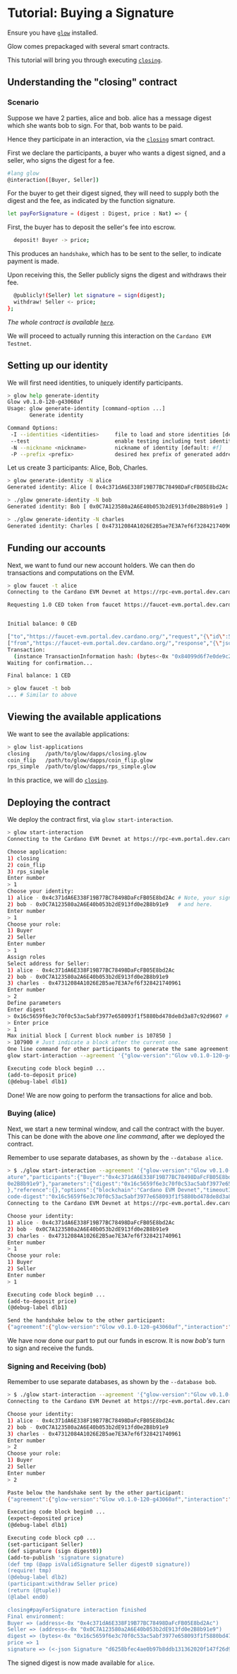# Tutorial: Buying a Signature

Ensure you have [`glow`](https://gitlab.com/mukn/glow/-/blob/master/INSTALL.md) installed.

Glow comes prepackaged with several smart contracts.

This tutorial will bring you through executing [`closing`](https://gitlab.com/mukn/glow/-/blob/master/dapps/closing.glow).

## Understanding the "closing" contract

### Scenario

Suppose we have 2 parties, alice and bob.
alice has a message digest which she wants bob to sign.
For that, bob wants to be paid.

Hence they participate in an interaction, via the [`closing`](https://gitlab.com/mukn/glow/-/blob/master/dapps/closing.glow) smart contract.

First we declare the participants,
a buyer who wants a digest signed,
and a seller, who signs the digest for a fee.

``` sh
#lang glow
@interaction([Buyer, Seller])
```

For the buyer to get their digest signed,
they will need to supply both the digest and the fee,
as indicated by the function signature.

```sh
let payForSignature = (digest : Digest, price : Nat) => {

```

First, the buyer has to deposit the seller's fee into escrow.

```sh
  deposit! Buyer -> price;
```

This produces an `handshake`, which has to be sent to the seller, to indicate payment is made.
  
Upon receiving this, the Seller publicly signs the digest and withdraws their fee.
```sh
  @publicly!(Seller) let signature = sign(digest);
  withdraw! Seller <- price;
};
```

*The whole contract is available [`here`](https://gitlab.com/mukn/glow/-/blob/master/dapps/closing.glow).*

We will proceed to actually running this interaction on the `Cardano EVM Testnet`.

## Setting up our identity

We will first need identities, to uniquely identify participants.

``` sh
> glow help generate-identity
Glow v0.1.0-120-g43060af
Usage: glow generate-identity [command-option ...]
       Generate identity

Command Options:
 -I --identities <identities>     file to load and store identities [default: #f]
 --test                           enable testing including test identities
 -N --nickname <nickname>         nickname of identity [default: #f]
 -P --prefix <prefix>             desired hex prefix of generated address [default: #f]
```

Let us create 3 participants: Alice, Bob, Charles.

``` sh
> glow generate-identity -N alice
Generated identity: Alice [ 0x4c371dA6E338F19B77BC78498DaFcFB05E8bd2Ac ]

> ./glow generate-identity -N bob
Generated identity: Bob [ 0x0C7A123580a2A6E40b053b2dE913fd0e2B8b91e9 ]

> ./glow generate-identity -N charles
Generated identity: Charles [ 0x47312084A1026E2B5ae7E3A7ef6f328421740961 ]
```

## Funding our accounts

Next, we want to fund our new account holders. We can then do transactions and computations on the EVM.
``` sh
> glow faucet -t alice
Connecting to the Cardano EVM Devnet at https://rpc-evm.portal.dev.cardano.org/ ...

Requesting 1.0 CED token from faucet https://faucet-evm.portal.dev.cardano.org/ to address 0x4c371dA6E338F19B77BC78498DaFcFB05E8bd2Ac:


Initial balance: 0 CED

["to","https://faucet-evm.portal.dev.cardano.org/","request","{\"id\":5,\"jsonrpc\":\"2.0\",\"method\":\"faucet_sendFunds\",\"params\":[\"0x4c371dA6E338F19B77BC78498DaFcFB05E8bd2Ac\"]}"]
["from","https://faucet-evm.portal.dev.cardano.org/","response","{\"jsonrpc\":\"2.0\",\"result\":\"0x84099d6f7e0de9c2d6eef90f86bb20bfd76ee08d05a25d752fb46519a24a99d2\",\"id\":5}"]
Transaction:
  (instance TransactionInformation hash: (bytes<-0x "0x84099d6f7e0de9c2d6eef90f86bb20bfd76ee08d05a25d752fb46519a24a99d2") nonce: 31 from: (address<-0x "0x218796890F4c147adE276B43f27051C598FCa629") to: (address<-0x "0x4c371dA6E338F19B77BC78498DaFcFB05E8bd2Ac") value: 1000000000000000000 gasPrice: 20000000000 gas: 90000 input: (bytes<-0x "0x"))
Waiting for confirmation...

Final balance: 1 CED

> glow faucet -t bob
... # Similar to above
```

## Viewing the available applications

We want to see the available applications:

``` sh
> glow list-applications
closing     /path/to/glow/dapps/closing.glow
coin_flip   /path/to/glow/dapps/coin_flip.glow
rps_simple  /path/to/glow/dapps/rps_simple.glow
```

In this practice, we will do [`closing`](https://gitlab.com/mukn/glow/-/blob/master/dapps/closing.glow).

## Deploying the contract

We deploy the contract first, via `glow start-interaction`.
``` sh
> glow start-interaction
Connecting to the Cardano EVM Devnet at https://rpc-evm.portal.dev.cardano.org/ ...

Choose application:
1) closing
2) coin_flip
3) rps_simple
Enter number
> 1
Choose your identity:
1) alice - 0x4c371dA6E338F19B77BC78498DaFcFB05E8bd2Ac # Note, your signatures might defer here
2) bob - 0x0C7A123580a2A6E40b053b2dE913fd0e2B8b91e9   # and here.
Enter number
> 1
Choose your role:
1) Buyer
2) Seller
Enter number
> 1
Assign roles
Select address for Seller:
1) alice - 0x4c371dA6E338F19B77BC78498DaFcFB05E8bd2Ac
2) bob - 0x0C7A123580a2A6E40b053b2dE913fd0e2B8b91e9
3) charles - 0x47312084A1026E2B5ae7E3A7ef6f328421740961
Enter number
> 2
Define parameters
Enter digest
> 0x16c5659f6e3c70f0c53ac5abf3977e658093f1f5880bd478de8d3a87c92d9607 # You can reuse this / see "glow help digest" to generate one.
> Enter price
> 1
Max initial block [ Current block number is 107850 ]
> 107900 # Just indicate a block after the current one.
One line command for other participants to generate the same agreement:
glow start-interaction --agreement '{"glow-version":"Glow v0.1.0-120-g43060af","interaction":"closing#payForSignature","participants":{"Buyer":"0x4c371dA6E338F19B77BC78498DaFcFB05E8bd2Ac","Seller":"0x0C7A123580a2A6E40b053b2dE913fd0e2B8b91e9"},"parameters":{"digest":"0x16c5659f6e3c70f0c53ac5abf3977e658093f1f5880bd478de8d3a87c92d9607","price":"0x1"},"reference":{},"options":{"blockchain":"Cardano EVM Devnet","timeoutInBlocks":"0x3e8","maxInitialBlock":"0x1a572"},"code-digest":"0x16c5659f6e3c70f0c53ac5abf3977e658093f1f5880bd478de8d3a87c92d9607"}'

Executing code block begin0 ...
(add-to-deposit price)
(@debug-label dlb1)
```

Done! We are now going to perform the transactions for alice and bob.

### Buying (alice)

Next, we start a new terminal window, and call the contract with the buyer. 
This can be done with the above *one line command*, after we deployed the contract.

Remember to use separate databases, as shown by the `--database alice`.

``` sh
> $ ./glow start-interaction --agreement '{"glow-version":"Glow v0.1.0-120-g43060af","interaction":"closing#payForSign
ature","participants":{"Buyer":"0x4c371dA6E338F19B77BC78498DaFcFB05E8bd2Ac","Seller":"0x0C7A123580a2A6E40b053b2dE913fd
0e2B8b91e9"},"parameters":{"digest":"0x16c5659f6e3c70f0c53ac5abf3977e658093f1f5880bd478de8d3a87c92d9607","price":"0x1"
},"reference":{},"options":{"blockchain":"Cardano EVM Devnet","timeoutInBlocks":"0x3e8","maxInitialBlock":"0x1a572"},"
code-digest":"0x16c5659f6e3c70f0c53ac5abf3977e658093f1f5880bd478de8d3a87c92d9607"}' --database alice
Connecting to the Cardano EVM Devnet at https://rpc-evm.portal.dev.cardano.org/ ...

Choose your identity:
1) alice - 0x4c371dA6E338F19B77BC78498DaFcFB05E8bd2Ac
2) bob - 0x0C7A123580a2A6E40b053b2dE913fd0e2B8b91e9
3) charles - 0x47312084A1026E2B5ae7E3A7ef6f328421740961
Enter number
> 1
Choose your role:
1) Buyer
2) Seller
Enter number
> 1

Executing code block begin0 ...
(add-to-deposit price)
(@debug-label dlb1)

Send the handshake below to the other participant:
{"agreement":{"glow-version":"Glow v0.1.0-120-g43060af","interaction":"closing#payForSignature","participants":{"Buyer":"0x4c371dA6E338F19B77BC78498DaFcFB05E8bd2Ac","Seller":"0x0C7A123580a2A6E40b053b2dE913fd0e2B8b91e9"},"parameters":{"digest":"0x16c5659f6e3c70f0c53ac5abf3977e658093f1f5880bd478de8d3a87c92d9607","price":"0x1"},"reference":{},"options":{"blockchain":"Cardano EVM Devnet","timeoutInBlocks":"0x3e8","maxInitialBlock":"0x1a572"},"code-digest":"0x16c5659f6e3c70f0c53ac5abf3977e658093f1f5880bd478de8d3a87c92d9607"},"contract-config":{"contract-address":"0x3798bbAa4e3a3Aec6a84f96750a5C51C2bA7436C","code-hash":"0x69cd922d5fbf72be7795910f76ff653ed6e41880d84fcbd7392a8650341b1ffe","creation-hash":"0xeed82abee1fb5a4b121f43790801b94ebb7e31440c8bf364178707f48ab27798","creation-block":"0x1a54e"},"published-data":"0x"}
```

We have now done our part to put our funds in escrow. It is now *bob's* turn to sign and receive the funds.

### Signing and Receiving (bob)

Remember to use separate databases, as shown by the `--database bob`.

``` sh
> $ ./glow start-interaction --agreement '{"glow-version":"Glow v0.1.0-120-g43060af","interaction":"closing#payForSignature","participants":{"Buyer":"0x4c371dA6E338F19B77BC78498DaFcFB05E8bd2Ac","Seller":"0x0C7A123580a2A6E40b053b2dE913fd0e2B8b91e9"},"parameters":{"digest":"0x16c5659f6e3c70f0c53ac5abf3977e658093f1f5880bd478de8d3a87c92d9607","price":"0x1"},"reference":{},"options":{"blockchain":"Cardano EVM Devnet","timeoutInBlocks":"0x3e8","maxInitialBlock":"0x1a572"},"code-digest":"0x16c5659f6e3c70f0c53ac5abf3977e658093f1f5880bd478de8d3a87c92d9607"}' --database bob 
Connecting to the Cardano EVM Devnet at https://rpc-evm.portal.dev.cardano.org/ ...

Choose your identity:
1) alice - 0x4c371dA6E338F19B77BC78498DaFcFB05E8bd2Ac
2) bob - 0x0C7A123580a2A6E40b053b2dE913fd0e2B8b91e9
3) charles - 0x47312084A1026E2B5ae7E3A7ef6f328421740961
Enter number
> 2
Choose your role:
1) Buyer
2) Seller
Enter number
> 2

Paste below the handshake sent by the other participant:
{"agreement":{"glow-version":"Glow v0.1.0-120-g43060af","interaction":"closing#payForSignature","participants":{"Buyer":"0x4c371dA6E338F19B77BC78498DaFcFB05E8bd2Ac","Seller":"0x0C7A123580a2A6E40b053b2dE913fd0e2B8b91e9"},"parameters":{"digest":"0x16c5659f6e3c70f0c53ac5abf3977e658093f1f5880bd478de8d3a87c92d9607","price":"0x1"},"reference":{},"options":{"blockchain":"Cardano EVM Devnet","timeoutInBlocks":"0x3e8","maxInitialBlock":"0x1a572"},"code-digest":"0x16c5659f6e3c70f0c53ac5abf3977e658093f1f5880bd478de8d3a87c92d9607"},"contract-config":{"contract-address":"0x3798bbAa4e3a3Aec6a84f96750a5C51C2bA7436C","code-hash":"0x69cd922d5fbf72be7795910f76ff653ed6e41880d84fcbd7392a8650341b1ffe","creation-hash":"0xeed82abee1fb5a4b121f43790801b94ebb7e31440c8bf364178707f48ab27798","creation-block":"0x1a54e"},"published-data":"0x"}

Executing code block begin0 ...
(expect-deposited price)
(@debug-label dlb1)

Executing code block cp0 ...
(set-participant Seller)
(def signature (sign digest0))
(add-to-publish 'signature signature)
(def tmp (@app isValidSignature Seller digest0 signature))
(require! tmp)
(@debug-label dlb2)
(participant:withdraw Seller price)
(return (@tuple))
(@label end0)

closing#payForSignature interaction finished
Final environment:
Buyer => (address<-0x "0x4c371dA6E338F19B77BC78498DaFcFB05E8bd2Ac")
Seller => (address<-0x "0x0C7A123580a2A6E40b053b2dE913fd0e2B8b91e9")
digest => (bytes<-0x "0x16c5659f6e3c70f0c53ac5abf3977e658093f1f5880bd478de8d3a87c92d9607")
price => 1
signature => (<-json Signature "d6258bfec4ae0b97b8ddb131362020f147f26d94424ef7b8bf1d98a07338cc8f44335346ec71f1f1319ae7ead3c34409b7a33d3654b216938371a1ff911613721c")
```

The signed digest is now made available for `alice`.


